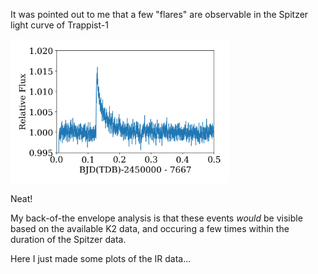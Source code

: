 It was pointed out to me that a few "flares" are observable in the Spitzer light curve of Trappist-1

<img src="./trappist1_flare3.png" width=350 />

Neat!

My back-of-the envelope analysis is that these events *would* be visible based on the available K2 data, and occuring a few times within the duration of the Spitzer data.

Here I just made some plots of the IR data... 
